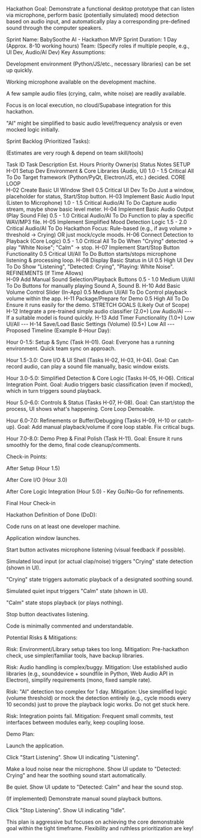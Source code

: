 Hackathon Goal: Demonstrate a functional desktop prototype that can listen via microphone, perform basic (potentially simulated) mood detection based on audio input, and automatically play a corresponding pre-defined sound through the computer speakers.

Sprint Name: BabySoothe AI - Hackathon MVP Sprint
Duration: 1 Day (Approx. 8-10 working hours)
Team: (Specify roles if multiple people, e.g., UI Dev, Audio/AI Dev)
Key Assumptions:

Development environment (Python/JS/etc., necessary libraries) can be set up quickly.

Working microphone available on the development machine.

A few sample audio files (crying, calm, white noise) are readily available.

Focus is on local execution, no cloud/Supabase integration for this hackathon.

"AI" might be simplified to basic audio level/frequency analysis or even mocked logic initially.

Sprint Backlog (Prioritized Tasks):

(Estimates are very rough & depend on team skill/tools)

Task ID	Task Description	Est. Hours	Priority	Owner(s)	Status	Notes
SETUP						
H-01	Setup Dev Environment & Core Libraries (Audio, UI)	1.0 - 1.5	Critical	All	To Do	Target framework (Python/PyQt, Electron/JS, etc.) decided.
CORE LOOP						
H-02	Create Basic UI Window Shell	0.5	Critical	UI Dev	To Do	Just a window, placeholder for status, Start/Stop button.
H-03	Implement Basic Audio Input (Listen to Microphone)	1.0 - 1.5	Critical	Audio/AI	To Do	Capture audio stream, maybe show basic level meter.
H-04	Implement Basic Audio Output (Play Sound File)	0.5 - 1.0	Critical	Audio/AI	To Do	Function to play a specific WAV/MP3 file.
H-05	Implement Simplified Mood Detection Logic	1.5 - 2.0	Critical	Audio/AI	To Do	Hackathon Focus: Rule-based (e.g., if avg volume > threshold -> Crying) OR just mock/cycle moods.
H-06	Connect Detection to Playback (Core Logic)	0.5 - 1.0	Critical	All	To Do	When "Crying" detected -> play "White Noise"; "Calm" -> stop.
H-07	Implement Start/Stop Button Functionality	0.5	Critical	UI/All	To Do	Button starts/stops microphone listening & processing loop.
H-08	Display Basic Status in UI	0.5	High	UI Dev	To Do	Show "Listening", "Detected: Crying", "Playing: White Noise".
REFINEMENTS (If Time Allows)						
H-09	Add Manual Sound Selection/Playback Buttons	0.5 - 1.0	Medium	UI/All	To Do	Buttons for manually playing Sound A, Sound B.
H-10	Add Basic Volume Control Slider (In-App)	0.5	Medium	UI/All	To Do	Control playback volume within the app.
H-11	Package/Prepare for Demo	0.5	High	All	To Do	Ensure it runs easily for the demo.
STRETCH GOALS (Likely Out of Scope)						
H-12	Integrate a pre-trained simple audio classifier	(2.0+)	Low	Audio/AI	---	If a suitable model is found quickly.
H-13	Add Timer Functionality	(1.0+)	Low	UI/All	---	
H-14	Save/Load Basic Settings (Volume)	(0.5+)	Low	All	---	
Proposed Timeline (Example 8-Hour Day):

Hour 0-1.5: Setup & Sync (Task H-01). Goal: Everyone has a running environment. Quick team sync on approach.

Hour 1.5-3.0: Core I/O & UI Shell (Tasks H-02, H-03, H-04). Goal: Can record audio, can play a sound file manually, basic window exists.

Hour 3.0-5.0: Simplified Detection & Core Logic (Tasks H-05, H-06). Critical Integration Point. Goal: Audio triggers basic classification (even if mocked), which in turn triggers sound playback.

Hour 5.0-6.0: Controls & Status (Tasks H-07, H-08). Goal: Can start/stop the process, UI shows what's happening. Core Loop Demoable.

Hour 6.0-7.0: Refinements or Buffer/Debugging (Tasks H-09, H-10 or catch-up). Goal: Add manual playback/volume if core loop stable. Fix critical bugs.

Hour 7.0-8.0: Demo Prep & Final Polish (Task H-11). Goal: Ensure it runs smoothly for the demo, final code cleanup/comments.

Check-in Points:

After Setup (Hour 1.5)

After Core I/O (Hour 3.0)

After Core Logic Integration (Hour 5.0) - Key Go/No-Go for refinements.

Final Hour Check-in

Hackathon Definition of Done (DoD):

Code runs on at least one developer machine.

Application window launches.

Start button activates microphone listening (visual feedback if possible).

Simulated loud input (or actual clap/noise) triggers "Crying" state detection (shown in UI).

"Crying" state triggers automatic playback of a designated soothing sound.

Simulated quiet input triggers "Calm" state (shown in UI).

"Calm" state stops playback (or plays nothing).

Stop button deactivates listening.

Code is minimally commented and understandable.

Potential Risks & Mitigations:

Risk: Environment/Library setup takes too long. Mitigation: Pre-hackathon check, use simpler/familiar tools, have backup libraries.

Risk: Audio handling is complex/buggy. Mitigation: Use established audio libraries (e.g., sounddevice + soundfile in Python, Web Audio API in Electron), simplify requirements (mono, fixed sample rate).

Risk: "AI" detection too complex for 1 day. Mitigation: Use simplified logic (volume threshold) or mock the detection entirely (e.g., cycle moods every 10 seconds) just to prove the playback logic works. Do not get stuck here.

Risk: Integration points fail. Mitigation: Frequent small commits, test interfaces between modules early, keep coupling loose.

Demo Plan:

Launch the application.

Click "Start Listening". Show UI indicating "Listening".

Make a loud noise near the microphone. Show UI update to "Detected: Crying" and hear the soothing sound start automatically.

Be quiet. Show UI update to "Detected: Calm" and hear the sound stop.

(If implemented) Demonstrate manual sound playback buttons.

Click "Stop Listening". Show UI indicating "Idle".

This plan is aggressive but focuses on achieving the core demonstrable goal within the tight timeframe. Flexibility and ruthless prioritization are key!
